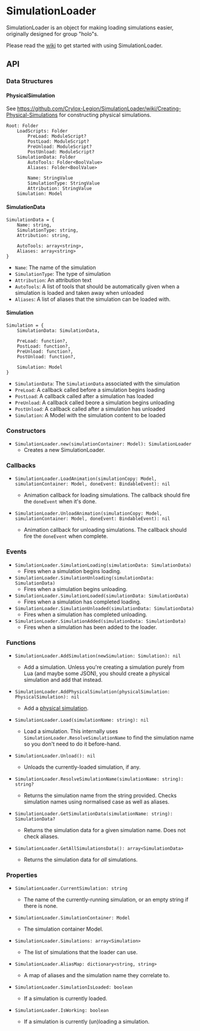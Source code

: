 # SimulationLoader

SimulationLoader is an object for making loading simulations easier, originally designed for group "holo"s.

Please read the [wiki](https://github.com/Crylox-Legion/SimulationLoader/wiki) to get started with using SimulationLoader.

## API

### Data Structures

#### PhysicalSimulation
See https://github.com/Crylox-Legion/SimulationLoader/wiki/Creating-Physical-Simulations for constructing physical simulations.

```
Root: Folder
    LoadScripts: Folder
        PreLoad: ModuleScript?
        PostLoad: ModuleScript?
        PreUnload: ModuleScript?
        PostUnload: ModuleScript?
    SimulationData: Folder
        AutoTools: Folder<BoolValue>
        Aliases: Folder<BoolValue>

        Name: StringValue
        SimulationType: StringValue
        Attribution: StringValue
    Simulation: Model
```

#### SimulationData

```
SimulationData = {
    Name: string,
    SimulationType: string,
    Attribution: string,

    AutoTools: array<string>,
    Aliases: array<string>
}
```

- `Name`: The name of the simulation
- `SimulationType`: The type of simulation
- `Attribution`: An attribution text
- `AutoTools`: A list of tools that should be automatically given when a simulation is loaded and taken away when unloaded
- `Aliases`: A list of aliases that the simulation can be loaded with.

#### Simulation

```
Simulation = {
    SimulationData: SimulationData,

    PreLoad: function?,
    PostLoad: function?,
    PreUnload: function?,
    PostUnload: function?,

    Simulation: Model
}
```

- `SimulationData`: The `SimulationData` associated with the simulation
- `PreLoad`: A callback called before a simulation begins loading
- `PostLoad`: A callback called after a simulation has loaded
- `PreUnload`: A callback called beore a simulation begins unloading
- `PostUnload`: A callback called after a simulation has unloaded
- `Simulation`: A Model with the simulation content to be loaded

### Constructors

- `SimulationLoader.new(simulationContainer: Model): SimulationLoader`
  - Creates a new SimulationLoader.

### Callbacks

- `SimulationLoader.LoadAnimation(simulationCopy: Model, simulationContainer: Model, doneEvent: BindableEvent): nil`
  - Animation callback for loading simulations. The callback should fire the `doneEvent` when it's done.

- `SimulationLoader.UnloadAnimation(simulationCopy: Model, simulationContainer: Model, doneEvent: BindableEvent): nil`
  - Animation callback for unloading simulations. The callback should fire the `doneEvent` when complete.

### Events

- `SimulationLoader.SimulationLoading(simulationData: SimulationData)`
  - Fires when a simulation begins loading.
- `SimulationLoader.SimulationUnloading(simulationData: SimulationData)`
  - Fires when a simulation begins unloading.
- `SimulationLoader.SimulationLoaded(simulationData: SimulationData)`
  - Fires when a simulation has completed loading.
- `SimulationLoader.SimulationUnloaded(simulationData: SimulationData)`
  - Fires when a simulation has completed unloading.
- `SimulationLoader.SimulationAdded(simulationData: SimulationData)`
  - Fires when a simulation has been added to the loader.

### Functions

- `SimulationLoader.AddSimulation(newSimulation: Simulation): nil`
  - Add a simulation. Unless you're creating a simulation purely from Lua (and maybe some JSON), you should create a physical simulation and add that instead.
- `SimulationLoader.AddPhysicalSimulation(physicalSimulation: PhysicalSimulation): nil`
  - Add a [physical simulation](https://github.com/Crylox-Legion/SimulationLoader/wiki/Creating-Physical-Simulations).

- `SimulationLoader.Load(simulationName: string): nil`
  - Load a simulation. This internally uses `SimulationLoader.ResolveSimulationName` to find the simulation name so you don't need to do it before-hand.
- `SimulationLoader.Unload(): nil`
  - Unloads the currently-loaded simulation, if any.

- `SimulationLoader.ResolveSimulationName(simulationName: string): string?`
  - Returns the simulation name from the string provided. Checks simulation names using normalised case as well as aliases.
- `SimulationLoader.GetSimulationData(simulationName: string): SimulationData?`
  - Returns the simulation data for a given simulation name. Does not check aliases.
- `SimulationLoader.GetAllSimulationsData(): array<SimulationData>`
  - Returns the simulation data for *all* simulations.

### Properties

- `SimulationLoader.CurrentSimulation: string`
  - The name of the currently-running simulation, or an empty string if there is none.
- `SimulationLoader.SimulationContainer: Model`
  - The simulation container Model.
- `SimulationLoader.Simulations: array<Simulation>`
  - The list of simulations that the loader can use.
- `SimulationLoader.AliasMap: dictionary<string, string>`
  - A map of aliases and the simulation name they correlate to.

- `SimulationLoader.SimulationIsLoaded: boolean`
  - If a simulation is currently loaded.
- `SimulationLoader.IsWorking: boolean`
  - If a simulation is currently (un)loading a simulation.